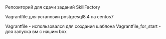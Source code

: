 Репозиторий для сдачи заданий SkillFactory

Vagrantfile для установки postgresql8.4 на centos7

Vagrantfile - использовался для создания шаблона
Vagrantfile_for_start - для запуска вм с нашим box

